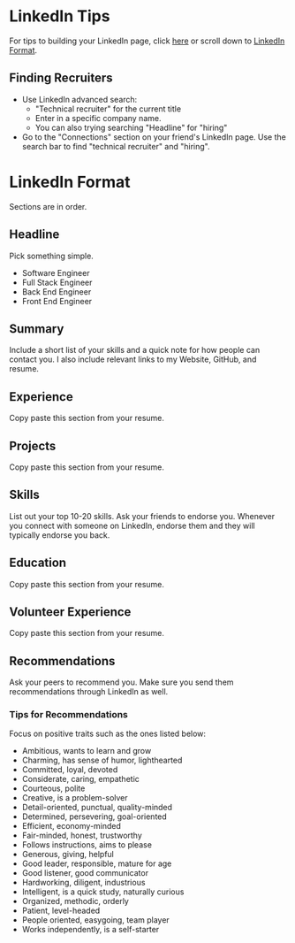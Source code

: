 # LinkedIn Tips
For tips to building your LinkedIn page, click [here](#linkedin-format) or scroll down to [LinkedIn Format](#linkedin-format).

## Finding Recruiters
* Use LinkedIn advanced search: 
  * "Technical recruiter" for the current title 
  * Enter in a specific company name.
  * You can also trying searching "Headline" for "hiring"
* Go to the "Connections" section on your friend's LinkedIn page. Use the search bar to find "technical recruiter" and "hiring".

# LinkedIn Format
Sections are in order.

## Headline 
Pick something simple.
* Software Engineer
* Full Stack Engineer
* Back End Engineer
* Front End Engineer

## Summary
Include a short list of your skills and a quick note for how people can contact you. I also include relevant links to my Website, GitHub, and resume.

## Experience
Copy paste this section from your resume.

## Projects
Copy paste this section from your resume.

## Skills
List out your top 10-20 skills. Ask your friends to endorse you. Whenever you connect with someone on LinkedIn, endorse them and they will typically endorse you back.

## Education
Copy paste this section from your resume.

## Volunteer Experience
Copy paste this section from your resume.

## Recommendations
Ask your peers to recommend you. Make sure you send them recommendations through LinkedIn as well.

### Tips for Recommendations
Focus on positive traits such as the ones listed below:
* Ambitious, wants to learn and grow
* Charming, has sense of humor, lighthearted
* Committed, loyal, devoted
* Considerate, caring, empathetic
* Courteous, polite
* Creative, is a problem-solver
* Detail-oriented, punctual, quality-minded
* Determined, persevering, goal-oriented
* Efficient, economy-minded
* Fair-minded, honest, trustworthy
* Follows instructions, aims to please
* Generous, giving, helpful
* Good leader, responsible, mature for age
* Good listener, good communicator
* Hardworking, diligent, industrious
* Intelligent, is a quick study, naturally curious
* Organized, methodic, orderly
* Patient, level-headed
* People oriented, easygoing, team player
* Works independently, is a self-starter
